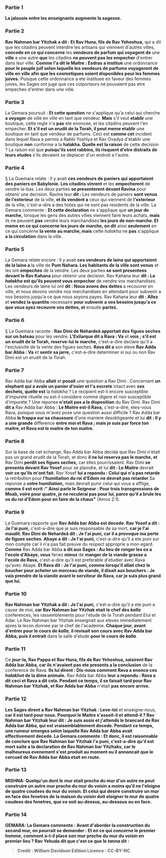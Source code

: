 
### Partie 1
<b>La jalousie entre les enseignants augmente la sagesse.</b>

### Partie 2
<b>Rav Nahman bar Yitzhak a dit : Et Rav Huna, fils de Rav Yehoshua,</b> qui a dit que les citadins peuvent interdire les artisans qui viennent d'autres villes, <b>concede en ce qui concerne</b> les <b>vendeurs de parfum qui voyagent de</b> une <b>ville</b> a une autre <b>que</b> les citadins <b>ne peuvent pas les empecher</b> d'entrer dans leur ville. <b>Comme l'a dit le Maitre : Esdras a institue</b> une ordonnance <b>pour le peuple juif selon laquelle les <b>vendeurs de parfums</b> voyageront de ville en ville afin que les cosmetiques soient disponibles pour les femmes juives.</b> Puisque cette ordonnance a ete instituee en faveur des femmes juives, les Sages ont juge que ces colporteurs ne pouvaient pas etre empeches d'entrer dans une ville.

### Partie 3
La Gemara poursuit : <b>Et cette question</b> ne s'applique qu'a celui qui cherche <b>a voyager</b> de ville en ville en tant que vendeur. <b>Mais</b> s'il veut <b>etablir</b> une boutique, cette regle n'a <b>pas</b> ete enoncee, et les citadins peuvent l'en empecher. <b>Et s'il est un erudit de la Torah, il peut meme etablir</b> une boutique en tant que vendeur de parfums. Ceci est <b>comme cet</b> incident dans lequel Rava a permis a Rabbi Yoshiya et Rav Ovadya d'etablir</b> une boutique <b>non</b> conforme a la <b>halakha</i>. Quelle est la raison</b> de cette decision ? La raison est que <b>puisqu'ils sont rabbins, ils risquent d'etre distraits de leurs etudes</b> s'ils devaient se deplacer d'un endroit a l'autre.

### Partie 4
§ La Guemara relate : Il y avait <b>ces vendeurs de paniers qui apportaient des paniers en Babylonie. Les citadins vinrent</b> et les <b>empecherent</b> de vendre la-bas. Les deux parties <b>se presenterent devant Ravina</b> pour obtenir une decision. Ravina leur <b>dit : </b> Les vendeurs de paniers <b>sont venus de l'exterieur</b> de la ville, <b>et ils vendent a</b> ceux qui viennent de <b>l'exterieur</b> de la ville, c'est-a-dire a des hotes qui ne sont pas residents de la ville. La Gemara commente : <b>Et cette declaration</b> ne s'applique que <b>un jour de marche,</b> lorsque les gens des autres villes viennent faire leurs achats, <b>mais</b> ils ne peuvent <b>pas</b> vendre leurs marchandises <b>les jours de non-marche. Et meme en ce qui concerne les jours de marche, on dit</b> ainsi <b>seulement</b> en ce qui concerne <b>la vente au marche, mais</b> cette <i>halakha</i> ne <b>pas</b> s'applique <b>a la circulation</b> dans la ville.

### Partie 5
La Gemara relate encore : Il y avait <b>ces vendeurs de laine qui apportaient de la laine a</b> la ville de <b>Pum Nahara. Les habitants de la ville sont venus</b> et les ont <b>empeches</b> de la vendre. Les deux parties <b>se sont presentees devant le Rav Kahana</b> pour obtenir une decision. Rav Kahana leur <b>dit : La <i>halakha</i> est qu'ils peuvent vous empecher</b> de vendre vos marchandises. Les vendeurs de laine lui ont <b>dit : Nous avons des dettes</b> a recouvrer en ville, et nous devons vendre nos marchandises en attendant pour subvenir a nos besoins jusqu'a ce que nous soyons payes. Rav Kahana leur <b>dit : Allez</b> et <b>vendez la quantite</b> necessaire <b>pour subvenir a vos besoins jusqu'a ce que vous ayez recouvre vos dettes, et</b> ensuite <b>partez.</b>

### Partie 6
§ La Guemara raconte : <b>Rav Dimi de Nehardeâ apportait des figues seches sur un bateau</b> pour les vendre. <b>L'Exilarque dit a Rava : Va</b> et <b>vois ; s'il est un erudit de la Torah, reserve-lui le marche,</b> c'est-a-dire declare qu'il a l'exclusivite de la vente des figues seches. <b>Rava dit a</b> son eleve <b>Rav Adda bar Abba : Va</b> et <b>sentir sa jarre,</b> c'est-a-dire determiner si oui ou non Rav Dimi est un erudit de la Torah.

### Partie 7
Rav Adda bar Abba <b>allait</b> et <b>posait</b> une question a Rav Dimi : Concernant <b>un elephant qui a avale un panier d'osier et l'a excrete</b> intact avec <b>ses dechets, quelle est</b> la <i>halakha</i> ? Le recipient est-il encore susceptible d'impurete rituelle ou est-il considere comme digere et non susceptible d'impurete ? Une reponse <b>n'etait pas a la disposition</b> du Rav Dimi. Rav Dimi <b>dit a</b> Rav Adda bar Abba : <b>Le Maitre est-il Rava,</b> c'est-a-dire, etes-vous Rava, puisque vous m'avez pose une question aussi difficile ? Rav Adda bar Abba <b>le frappa sur sa chaussure</b> d'une maniere desobligeante et lui <b>dit : Il y a une grande</b> difference <b>entre moi et Rava ; mais je suis par force ton maitre, et Rava est le maitre de ton maitre.</b>

### Partie 8
Sur la base de cet echange, Rav Adda bar Abba decida que Rav Dimi n'etait pas un grand erudit de la Torah, et donc <b>il ne lui reserva pas le marche, et</b> Rav Dimi <b>perdit ses figues seches,</b> car elles pourrissaient. Rav Dimi <b>se presenta devant Rav Yosef</b> pour se plaindre, et lui <b>dit : Le Maitre</b> devrait <b>voir ce qu'ils m'ont fait.</b> Rav Yosef <b>lui a repondu : Celui qui n'a pas retarde</b> la retribution pour <b>l'humiliation du roi d'Edom ne devrait pas retarder</b> Sa reponse a <b>votre humiliation,</b> mais devrait punir celui qui vous a afflige, <b>comme il est ecrit :" Ainsi parle le Seigneur : Pour trois transgressions de Moab, voire pour quatre, je ne reculerai pas pour lui, parce qu'il a brule les os du roi d'Edom pour en faire de la chaux"</b> (Amos 2:1).

### Partie 9
La Guemara rapporte que <b>Rav Adda bar Abba est decede. Rav Yosef a dit : Je l'ai puni,</b> c'est-a-dire que je suis responsable de sa mort, <b>car je l'ai maudit. Rav Dimi de Nehardeâ dit : Je l'ai puni, car il a provoque ma perte de figues seches. Abaye a dit : Je l'ai puni,</b> c'est-a-dire qu'il a ete puni sur mon compte car il n'a pas fait preuve du respect approprie a mon egard. <b>Comme</b> Rav Adda bar Abba <b>a dit aux Sages : Au lieu de ronger les os a l'ecole d'Abaye, vous</b> feriez <b>mieux</b> de <b>manger de la viande grasse a l'ecole de Rava,</b> c'est-a-dire qu'il est preferable d'etudier avec Rava qu'avec Abaye. <b>Et Rava dit : Je l'ai puni, comme lorsqu'il allait chez le boucher pour acheter un morceau de viande, il disait aux bouchers : Je vais prendre de la viande avant le serviteur de Rava, car je suis plus grand que lui.</b>

### Partie 10
<b>Rav Nahman bar Yitzhak a dit : Je l'ai puni,</b> c'est-a-dire qu'il a ete puni a cause de moi, <b>car Rav Nahman bar Yitzhak etait le chef des <i>kalla</i></b> conferences, les rassemblements pour l'etude de la Torah pendant Elul et Adar. Le Rav Nahman bar Yitzhak enseignait aux eleves immediatement apres la lecon donnee par le chef de l'academie. <b>Chaque jour, avant d'entrer pour le cours de <i>kalla</i></b>, <b>il revisait son cours avec Rav Adda bar Abba, puis il entrait</b> dans la salle d'etude <b>pour le cours de <i>kalla</i></b>.

### Partie 11
Ce <b>jour-la, Rav Pappa et Rav Huna, fils de Rav Yehoshua, saisirent Rav Adda bar Abba, car ils n'avaient pas ete presents a la conclusion</b> de la conference de Rava. <b>Ils lui dirent : Dis-nous comment Rava a enonce ces <i>halakhot</i> de la dime animale.</b> Rav Adda bar Abba <b>leur a repondu : Rava a dit ceci et Rava a dit cela. Pendant ce temps, il se faisait tard pour Rav Nahman bar Yitzhak, et Rav Adda bar Abba</b> n'etait <b>pas encore</b> <b>arrive.</b>

### Partie 12
<b>Les Sages dirent a Rav Nahman bar Yitzhak : Leve-toi</b> et enseigne-nous, <b>car il est tard pour nous. Pourquoi le Maitre s'assoit-il et attend-il ? Rav Nahman bar Yitzhak <b>leur dit : Je suis assis et j'attends le brancard de Rav Adda bar Abba,</b> qui est vraisemblablement decede. <b>Pendant ce temps, une rumeur emergea selon laquelle Rav Adda bar Abba avait</b> effectivement <b>decede.</b> La Gemara commente : <b>Et donc, il est raisonnable</b> de conclure que <b>Rav Nahman bar Yitzhak l'a puni,</b> c'est-a-dire qu'il est mort suite a la declaration de Rav Nahman bar Yitzhaks, car le malheureux evenement s'est produit au moment ou il annoncait que le cercueil de Rav Adda bar Abba etait en route.

### Partie 13
<strong>MISHNA:</strong> <b>Quelqu'un dont le mur etait proche du mur d'un autre ne peut</b> construire <b>un autre mur proche</b> du mur du voisin <b>a moins qu'il ne l'eloigne de quatre coudees</b> du mur du voisin. Et celui qui desire construire un mur en face des <b>fenetres</b> de la maison du voisin doit eloigner le mur de <b>quatre coudees</b> des fenetres, <b>que ce soit au-dessus, au-dessous ou en face.</b>

### Partie 14
<strong>GEMARA:</strong> La Gemara commente : Avant d'aborder la construction du second mur, on pourrait se demander : <b>Et</b> en ce qui concerne le <b>premier</b> homme, <b>comment a-t-il place</b> son mur <b>proche</b> du mur du voisin en premier lieu ? <b>Rav Yehuda dit</b> que <b>c'est ce que</b> le <i>tanna</i> <b>dit :</b>

>Credit : William Davidson Edition
>Licence : CC-BY-NC